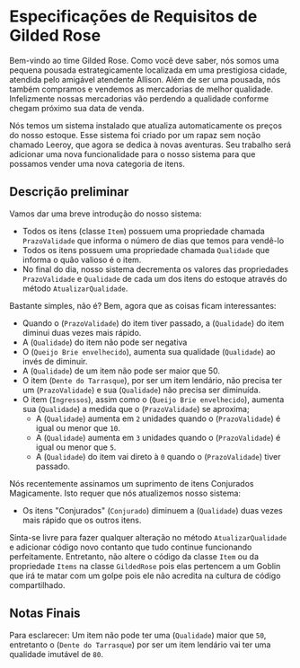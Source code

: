 
# Especificações de Requisitos de Gilded Rose

Bem-vindo ao time Gilded Rose. Como você deve saber, nós somos uma pequena pousada estrategicamente localizada em uma prestigiosa cidade, atendida pelo amigável atendente Allison. Além de ser uma pousada, nós também compramos e vendemos as mercadorias de melhor qualidade. Infelizmente nossas mercadorias vão perdendo a qualidade conforme chegam próximo sua data de venda.

Nós temos um sistema instalado que atualiza automaticamente os preços do nosso estoque. Esse sistema foi criado por um rapaz sem noção chamado Leeroy, que agora se dedica à novas aventuras. Seu trabalho será adicionar uma nova funcionalidade para o nosso sistema para que possamos vender uma nova categoria de itens. 

## Descrição preliminar

Vamos dar uma breve introdução do nosso sistema:

* Todos os itens (classe `Item`) possuem uma propriedade chamada `PrazoValidade` que informa o número de dias que temos para vendê-lo
* Todos os itens possuem uma propriedade chamada `Qualidade` que informa o quão valioso é o item.
* No final do dia, nosso sistema decrementa os valores das propriedades `PrazoValidade` e `Qualidade` de cada um dos itens do estoque através do método `AtualizarQualidade`.

Bastante simples, não é? Bem, agora que as coisas ficam interessantes:

* Quando o (`PrazoValidade`) do item tiver passado, a (`Qualidade`) do item diminui duas vezes mais rápido.
* A (`Qualidade`) do item não pode ser negativa
* O (`Queijo Brie envelhecido`), aumenta sua qualidade (`Qualidade`) ao invés de diminuir.
* A (`Qualidade`) de um item não pode ser maior que 50.
* O item (`Dente do Tarrasque`), por ser um item lendário, não precisa ter um (`PrazoValidade`) e sua (`Qualidade`) não precisa ser diminuída.
* O item (`Ingressos`), assim como o (`Queijo Brie envelhecido`), aumenta sua (`Qualidade`) a medida que o  (`PrazoValidade`) se aproxima;
    * A (`Qualidade`) aumenta em `2` unidades quando o (`PrazoValidade`) é igual ou menor que `10`.
    * A (`Qualidade`) aumenta em `3` unidades quando o (`PrazoValidade`) é igual ou menor que `5`.
    * A (`Qualidade`) do item vai direto à `0` quando o (`PrazoValidade`) tiver passado.

Nós recentemente assinamos um suprimento de itens Conjurados Magicamente. Isto requer que nós atualizemos nosso sistema:

* Os itens "Conjurados" (`Conjurado`) diminuem a (`Qualidade`) duas vezes mais rápido que os outros itens.

Sinta-se livre para fazer qualquer alteração no método `AtualizarQualidade` e adicionar código novo contanto que tudo continue funcionando perfeitamente. Entretanto, não altere o código da classe `Item` ou da propriedade `Items` na classe `GildedRose` pois elas pertencem a um Goblin que irá te matar com um golpe pois ele não acredita na cultura de código compartilhado.

## Notas Finais

Para esclarecer: Um item não pode ter uma (`Qualidade`) maior que `50`, entretanto o  (`Dente do Tarrasque`) por ser um item lendário vai ter uma qualidade imutável de `80`.